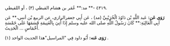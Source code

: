 ٤٣١٩ -** مد:** عُمَر بن هشام القبطي (٣) ، أو اللقيطي.

**رَوَى عَن:** عَبد اللَّهِ بْن دَاوُدَ الْخُرَيْبِيِّ (مد) ، عَن أَبِي جعفرالرازي، عن الربيع بْن أنس،** عَن أَبِي الْعَالِيَةِ:** كَانَ رَسُولُ اللَّهِ صلى الله عليه وسلم إِذَا أُتِيَ بِالْغَنِيمَةِ قَسَمَهَا عَلَى خَمْسَةِ أَخْمَاسٍ ... الْحَدِيثَ.

**رَوَى عَنه:** أَبُو داود فِي "المراسيل"هذا الحديث الواحد (١) .